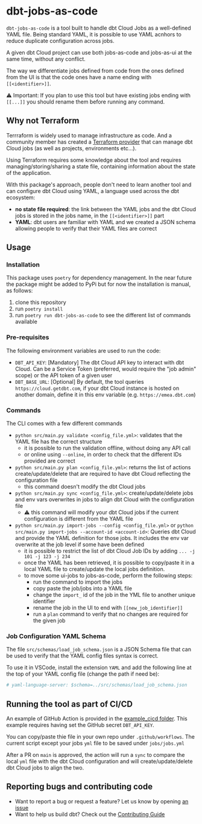 # dbt-jobs-as-code

`dbt-jobs-as-code` is a tool built to handle dbt Cloud Jobs as a well-defined YAML file. Being standard YAML, it is possible to use YAML acnhors to reduce duplicate configuration across jobs.

A given dbt Cloud project can use both jobs-as-code and jobs-as-ui at the same time, without any conflict.

The way we differentiate jobs defined from code from the ones defined from the UI is that the code ones have a name ending with `[[<identifier>]]`.

⚠️ Important: If you plan to use this tool but have existing jobs ending with `[[...]]` you should rename them before running any command.

## Why not Terraform

Terrraform is widely used to manage infrastructure as code. And a community member has created a [Terraform provider](https://registry.terraform.io/providers/GtheSheep/dbt-cloud/latest) that can manage dbt Cloud jobs (as well as projects, environments etc...).

Using Terraform requires some knowledge about the tool and requires managing/storing/sharing a state file, containing information about the state of the application.

With this package's approach, people don't need to learn another tool and can configure dbt Cloud using YAML, a language used across the dbt ecosystem:

- **no state file required**: the link between the YAML jobs and the dbt Cloud jobs is stored in the jobs name, in the `[[<identifier>]]` part
- **YAML**: dbt users are familiar with YAML and we created a JSON schema allowing people to verify that their YAML files are correct

## Usage

### Installation

This package uses `poetry` for dependency management.
In the near future the package might be added to PyPi but for now the installation is manual, as follows:

1. clone this repository
2. run `poetry install`
3. run `poetry run dbt-jobs-as-code` to see the different list of commands available

### Pre-requisites

The following environment variables are used to run the code:

- `DBT_API_KEY`: [Mandatory] The dbt Cloud API key to interact with dbt Cloud. Can be a Service Token (preferred, would require the "job admin" scope) or the API token of a given user
- `DBT_BASE_URL`: [Optional] By default, the tool queries `https://cloud.getdbt.com`, if your dbt Cloud instance is hosted on another domain, define it in this env variable (e.g. `https://emea.dbt.com`)

### Commands

The CLI comes with a few different commands

- `python src/main.py validate <config_file.yml>`: validates that the YAML file has the correct structure
  - it is possible to run the validation offline, without doing any API call
  - or online using `--online`, in order to check that the different IDs provided are correct
- `python src/main.py plan <config_file.yml>`: returns the list of actions create/update/delete that are required to have dbt Cloud reflecting the configuration file
  - this command doesn't modify the dbt Cloud jobs
- `python src/main.py sync <config_file.yml>`: create/update/delete jobs and env vars overwrites in jobs to align dbt Cloud with the configuration file
  - ⚠️ this command will modify your dbt Cloud jobs if the current configuration is different from the YAML file
- `python src/main.py import-jobs --config <config_file.yml>` or `python src/main.py import-jobs --account-id <account-id>`: Queries dbt Cloud and provide the YAML definition for those jobs. It includes the env var overwrite at the job level if some have been defined
  - it is possible to restrict the list of dbt Cloud Job IDs by adding `... -j 101 -j 123 -j 234`
  - once the YAML has been retrieved, it is possible to copy/paste it in a local YAML file to create/update the local jobs definition.
  - to move some ui-jobs to jobs-as-code, perform the following steps:
    - run the command to import the jobs
    - copy paste the job/jobs into a YAML file
    - change the `import_` id of the job in the YML file to another unique identifier
    - rename the job in the UI to end with `[[new_job_identifier]]`
    - run a `plan` command to verify that no changes are required for the given job

### Job Configuration YAML Schema

The file `src/schemas/load_job_schema.json` is a JSON Schema file that can be used to verify that the YAML config files syntax is correct.

To use it in VSCode, install the extension `YAML` and add the following line at the top of your YAML config file (change the path if need be):

```yaml
# yaml-language-server: $schema=../src/schemas/load_job_schema.json
```

## Running the tool as part of CI/CD

An example of GitHub Action is provided in the [example_cicd folder](https://github.com/dbt-labs/dbt-jobs-as-code/blob/HEAD/example_cicd). This example requires having set the GitHub secret `DBT_API_KEY`.

You can copy/paste thie file in your own repo under `.github/workflows`. The current script except your jobs `yml` file to be saved under `jobs/jobs.yml`

After a PR on `main` is approved, the action will run a `sync` to compare the local `yml` file with the dbt Cloud configuration and will create/update/delete dbt Cloud jobs to align the two.

## Reporting bugs and contributing code

- Want to report a bug or request a feature? Let us know by opening [an issue](https://github.com/dbt-labs/dbt-jobs-as-code/issues/new)
- Want to help us build dbt? Check out the [Contributing Guide](https://github.com/dbt-labs/dbt-jobs-as-code/blob/HEAD/CONTRIBUTING.md)
